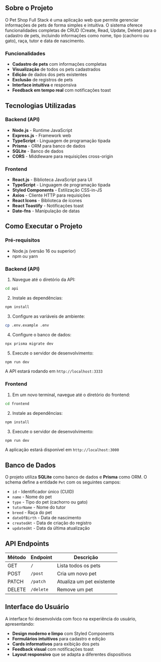 ## Sobre o Projeto

O Pet Shop Full Stack é uma aplicação web que permite gerenciar informações de pets de forma simples e intuitiva. O sistema oferece funcionalidades completas de CRUD (Create, Read, Update, Delete) para o cadastro de pets, incluindo informações como nome, tipo (cachorro ou gato), raça, tutor e data de nascimento.

### Funcionalidades

- **Cadastro de pets** com informações completas
- **Visualização** de todos os pets cadastrados
- **Edição** de dados dos pets existentes
- **Exclusão** de registros de pets
- **Interface intuitiva** e responsiva
- **Feedback em tempo real** com notificações toast

## Tecnologias Utilizadas

### Backend (API)

- **Node.js** - Runtime JavaScript
- **Express.js** - Framework web
- **TypeScript** - Linguagem de programação tipada
- **Prisma** - ORM para banco de dados
- **SQLite** - Banco de dados
- **CORS** - Middleware para requisições cross-origin

### Frontend

- **React.js** - Biblioteca JavaScript para UI
- **TypeScript** - Linguagem de programação tipada
- **Styled Components** - Estilização CSS-in-JS
- **Axios** - Cliente HTTP para requisições
- **React Icons** - Biblioteca de ícones
- **React Toastify** - Notificações toast
- **Date-fns** - Manipulação de datas

## Como Executar o Projeto

### Pré-requisitos

- Node.js (versão 16 ou superior)
- npm ou yarn

### Backend (API)

1. Navegue até o diretório da API:

```bash
cd api
```

2. Instale as dependências:

```bash
npm install
```

3. Configure as variáveis de ambiente:

```bash
cp .env.example .env
```

4. Configure o banco de dados:

```bash
npx prisma migrate dev
```

5. Execute o servidor de desenvolvimento:

```bash
npm run dev
```

A API estará rodando em `http://localhost:3333`

### Frontend

1. Em um novo terminal, navegue até o diretório do frontend:

```bash
cd frontend
```

2. Instale as dependências:

```bash
npm install
```

3. Execute o servidor de desenvolvimento:

```bash
npm run dev
```

A aplicação estará disponível em `http://localhost:3000`

## Banco de Dados

O projeto utiliza **SQLite** como banco de dados e **Prisma** como ORM. O schema define a entidade `Pet` com os seguintes campos:

- `id` - Identificador único (CUID)
- `name` - Nome do pet
- `type` - Tipo do pet (cachorro ou gato)
- `tutorName` - Nome do tutor
- `breed` - Raça do pet
- `dateOfBirth` - Data de nascimento
- `createdAt` - Data de criação do registro
- `updatedAt` - Data da última atualização

## API Endpoints

| Método | Endpoint  | Descrição                 |
| ------ | --------- | ------------------------- |
| GET    | `/`       | Lista todos os pets       |
| POST   | `/post`   | Cria um novo pet          |
| PATCH  | `/patch`  | Atualiza um pet existente |
| DELETE | `/delete` | Remove um pet             |

## Interface do Usuário

A interface foi desenvolvida com foco na experiência do usuário, apresentando:

- **Design moderno e limpo** com Styled Components
- **Formulários intuitivos** para cadastro e edição
- **Cards informativos** para exibição dos pets
- **Feedback visual** com notificações toast
- **Layout responsivo** que se adapta a diferentes dispositivos
